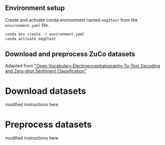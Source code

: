 ## Environment setup

Create and activate conda environment named ```eeg2text``` from the ```environment.yaml``` file.
```sh
conda env create -f environment.yaml
conda activate eeg2text
```

## Download and preprocess ZuCo datasets

Adapted from ["Open Vocabulary Electroencephalography-To-Text Decoding and Zero-shot Sentiment Classification"](https://github.com/MikeWangWZHL/EEG-To-Text)

# Download datasets
modified instructions here

# Preprocess datasets
modified instructions here
